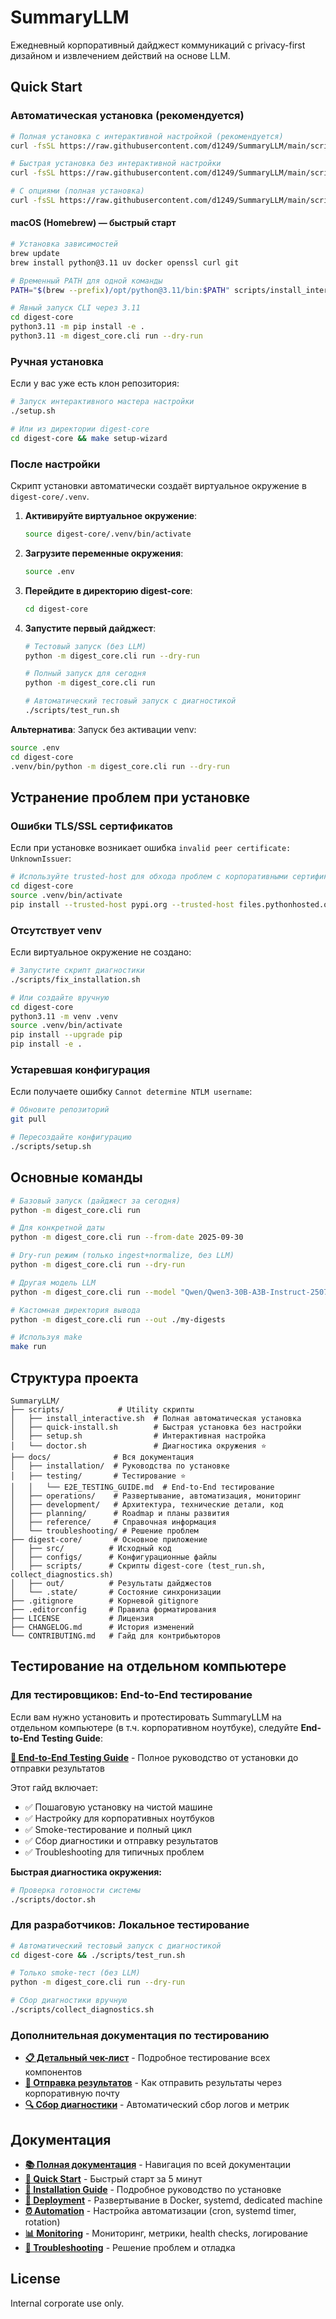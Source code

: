 # SummaryLLM

Ежедневный корпоративный дайджест коммуникаций с privacy-first дизайном и извлечением действий на основе LLM.

## Quick Start

### Автоматическая установка (рекомендуется)

```bash
# Полная установка с интерактивной настройкой (рекомендуется)
curl -fsSL https://raw.githubusercontent.com/d1249/SummaryLLM/main/scripts/install_interactive.sh | bash

# Быстрая установка без интерактивной настройки
curl -fsSL https://raw.githubusercontent.com/d1249/SummaryLLM/main/scripts/quick-install.sh | bash

# С опциями (полная установка)
curl -fsSL https://raw.githubusercontent.com/d1249/SummaryLLM/main/scripts/install_interactive.sh | bash -s -- --install-dir /opt/summaryllm
```

#### macOS (Homebrew) — быстрый старт

```bash
# Установка зависимостей
brew update
brew install python@3.11 uv docker openssl curl git

# Временный PATH для одной команды
PATH="$(brew --prefix)/opt/python@3.11/bin:$PATH" scripts/install_interactive.sh --auto-brew --add-path

# Явный запуск CLI через 3.11
cd digest-core
python3.11 -m pip install -e .
python3.11 -m digest_core.cli run --dry-run
```

### Ручная установка

Если у вас уже есть клон репозитория:

```bash
# Запуск интерактивного мастера настройки
./setup.sh

# Или из директории digest-core
cd digest-core && make setup-wizard
```

### После настройки

Скрипт установки автоматически создаёт виртуальное окружение в `digest-core/.venv`.

1. **Активируйте виртуальное окружение**:
   ```bash
   source digest-core/.venv/bin/activate
   ```

2. **Загрузите переменные окружения**:
   ```bash
   source .env
   ```

3. **Перейдите в директорию digest-core**:
   ```bash
   cd digest-core
   ```

4. **Запустите первый дайджест**:
   ```bash
   # Тестовый запуск (без LLM)
   python -m digest_core.cli run --dry-run
   
   # Полный запуск для сегодня
   python -m digest_core.cli run
   
   # Автоматический тестовый запуск с диагностикой
   ./scripts/test_run.sh
   ```

**Альтернатива**: Запуск без активации venv:
```bash
source .env
cd digest-core
.venv/bin/python -m digest_core.cli run --dry-run
```

## Устранение проблем при установке

### Ошибки TLS/SSL сертификатов

Если при установке возникает ошибка `invalid peer certificate: UnknownIssuer`:

```bash
# Используйте trusted-host для обхода проблем с корпоративными сертификатами
cd digest-core
source .venv/bin/activate
pip install --trusted-host pypi.org --trusted-host files.pythonhosted.org -e .
```

### Отсутствует venv

Если виртуальное окружение не создано:

```bash
# Запустите скрипт диагностики
./scripts/fix_installation.sh

# Или создайте вручную
cd digest-core
python3.11 -m venv .venv
source .venv/bin/activate
pip install --upgrade pip
pip install -e .
```

### Устаревшая конфигурация

Если получаете ошибку `Cannot determine NTLM username`:

```bash
# Обновите репозиторий
git pull

# Пересоздайте конфигурацию
./scripts/setup.sh
```

## Основные команды

```bash
# Базовый запуск (дайджест за сегодня)
python -m digest_core.cli run

# Для конкретной даты
python -m digest_core.cli run --from-date 2025-09-30

# Dry-run режим (только ingest+normalize, без LLM)
python -m digest_core.cli run --dry-run

# Другая модель LLM
python -m digest_core.cli run --model "Qwen/Qwen3-30B-A3B-Instruct-2507"

# Кастомная директория вывода
python -m digest_core.cli run --out ./my-digests

# Используя make
make run
```

## Структура проекта

```
SummaryLLM/
├── scripts/            # Utility скрипты
│   ├── install_interactive.sh  # Полная автоматическая установка
│   ├── quick-install.sh        # Быстрая установка без настройки
│   ├── setup.sh                # Интерактивная настройка
│   └── doctor.sh               # Диагностика окружения ⭐
├── docs/              # Вся документация
│   ├── installation/  # Руководства по установке
│   ├── testing/       # Тестирование ⭐
│   │   └── E2E_TESTING_GUIDE.md  # End-to-End тестирование
│   ├── operations/    # Развертывание, автоматизация, мониторинг
│   ├── development/   # Архитектура, технические детали, код
│   ├── planning/      # Roadmap и планы развития
│   ├── reference/     # Справочная информация
│   └── troubleshooting/ # Решение проблем
├── digest-core/       # Основное приложение
│   ├── src/          # Исходный код
│   ├── configs/      # Конфигурационные файлы
│   ├── scripts/      # Скрипты digest-core (test_run.sh, collect_diagnostics.sh)
│   ├── out/          # Результаты дайджестов
│   └── .state/       # Состояние синхронизации
├── .gitignore        # Корневой gitignore
├── .editorconfig     # Правила форматирования
├── LICENSE           # Лицензия
├── CHANGELOG.md      # История изменений
└── CONTRIBUTING.md   # Гайд для контрибьюторов
```

## Тестирование на отдельном компьютере

### Для тестировщиков: End-to-End тестирование

Если вам нужно установить и протестировать SummaryLLM на отдельном компьютере (в т.ч. корпоративном ноутбуке), следуйте **End-to-End Testing Guide**:

**[🧪 End-to-End Testing Guide](docs/testing/E2E_TESTING_GUIDE.md)** - Полное руководство от установки до отправки результатов

Этот гайд включает:
- ✅ Пошаговую установку на чистой машине
- ✅ Настройку для корпоративных ноутбуков
- ✅ Smoke-тестирование и полный цикл
- ✅ Сбор диагностики и отправку результатов
- ✅ Troubleshooting для типичных проблем

**Быстрая диагностика окружения:**
```bash
# Проверка готовности системы
./scripts/doctor.sh
```

### Для разработчиков: Локальное тестирование

```bash
# Автоматический тестовый запуск с диагностикой
cd digest-core && ./scripts/test_run.sh

# Только smoke-тест (без LLM)
python -m digest_core.cli run --dry-run

# Сбор диагностики вручную
./scripts/collect_diagnostics.sh
```

### Дополнительная документация по тестированию
- **[📋 Детальный чек-лист](digest-core/docs/testing/MANUAL_TESTING_CHECKLIST.md)** - Подробное тестирование всех компонентов
- **[📧 Отправка результатов](digest-core/docs/testing/SEND_RESULTS.md)** - Как отправить результаты через корпоративную почту
- **[🔍 Сбор диагностики](digest-core/scripts/collect_diagnostics.sh)** - Автоматический сбор логов и метрик

## Документация

- **[📚 Полная документация](docs/README.md)** - Навигация по всей документации
- **[🚀 Quick Start](docs/installation/QUICK_START.md)** - Быстрый старт за 5 минут
- **[🔧 Installation Guide](docs/installation/INSTALL.md)** - Подробное руководство по установке
- **[🐳 Deployment](docs/operations/DEPLOYMENT.md)** - Развертывание в Docker, systemd, dedicated machine
- **[⏰ Automation](docs/operations/AUTOMATION.md)** - Настройка автоматизации (cron, systemd timer, rotation)
- **[📊 Monitoring](docs/operations/MONITORING.md)** - Мониторинг, метрики, health checks, логирование
- **[🚨 Troubleshooting](docs/troubleshooting/TROUBLESHOOTING.md)** - Решение проблем и отладка

## License

Internal corporate use only.